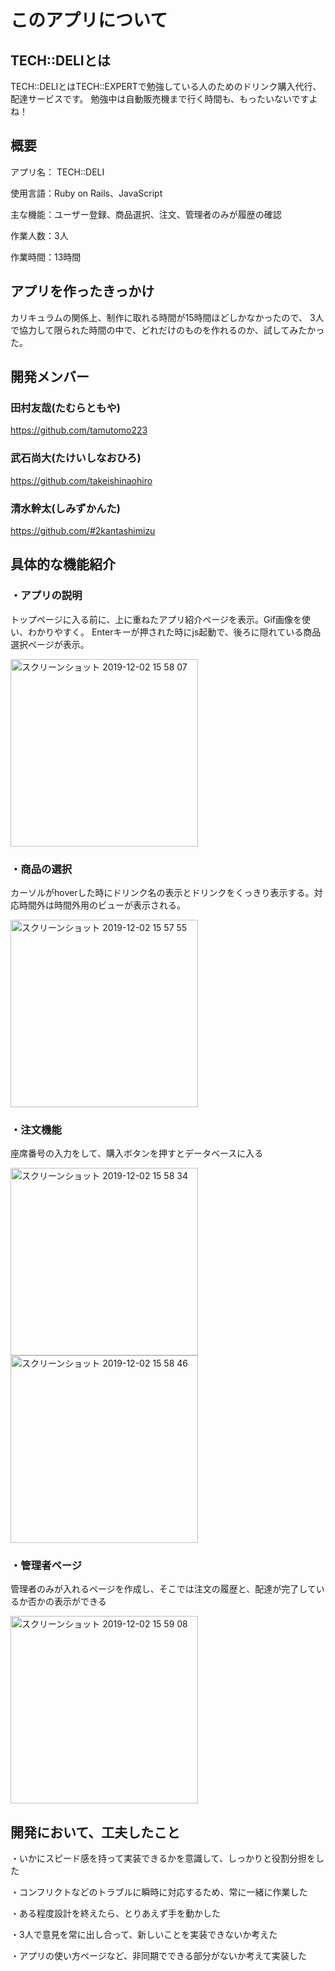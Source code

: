 # このアプリについて

## TECH::DELIとは
TECH::DELIとはTECH::EXPERTで勉強している人のためのドリンク購入代行、配達サービスです。
勉強中は自動販売機まで行く時間も、もったいないですよね！

## 概要
アプリ名： TECH::DELI

使用言語：Ruby on Rails、JavaScript

主な機能：ユーザー登録、商品選択、注文、管理者のみが履歴の確認

作業人数：3人

作業時間：13時間

## アプリを作ったきっかけ
カリキュラムの関係上、制作に取れる時間が15時間ほどしかなかったので、
3人で協力して限られた時間の中で、どれだけのものを作れるのか、試してみたかった。

## 開発メンバー

### 田村友哉(たむらともや)
<https://github.com/tamutomo223>

### 武石尚大(たけいしなおひろ)
<https://github.com/takeishinaohiro>

### 清水幹太(しみずかんた)
<https://github.com/#2kantashimizu>

## 具体的な機能紹介

### ・アプリの説明
トップページに入る前に、上に重ねたアプリ紹介ページを表示。Gif画像を使い、わかりやすく。
Enterキーが押された時にjs起動で、後ろに隠れている商品選択ページが表示。

<img width="300" alt="スクリーンショット 2019-12-02 15 58 07" src="https://user-images.githubusercontent.com/57092560/71322316-b6cc5800-2509-11ea-8d30-52b46b7acb90.png">


### ・商品の選択
カーソルがhoverした時にドリンク名の表示とドリンクをくっきり表示する。対応時間外は時間外用のビューが表示される。

<img width="300" alt="スクリーンショット 2019-12-02 15 57 55" src="https://user-images.githubusercontent.com/57092560/71322315-b633c180-2509-11ea-8043-e22bd29ce8fb.png">

### ・注文機能
座席番号の入力をして、購入ボタンを押すとデータベースに入る

<img width="300" alt="スクリーンショット 2019-12-02 15 58 34" src="https://user-images.githubusercontent.com/57092560/71322317-b6cc5800-2509-11ea-80fb-8c5cd079f1c2.png"><img width="300" alt="スクリーンショット 2019-12-02 15 58 46" src="https://user-images.githubusercontent.com/57092560/71322318-b764ee80-2509-11ea-9f4b-39ac91f5d678.png">


### ・管理者ページ
管理者のみが入れるページを作成し、そこでは注文の履歴と、配達が完了しているか否かの表示ができる

<img width="300" alt="スクリーンショット 2019-12-02 15 59 08" src="https://user-images.githubusercontent.com/57092560/71322319-b764ee80-2509-11ea-86dc-ebd8b055e0ee.png">

## 開発において、工夫したこと
  ・いかにスピード感を持って実装できるかを意識して、しっかりと役割分担をした

  ・コンフリクトなどのトラブルに瞬時に対応するため、常に一緒に作業した
  
  ・ある程度設計を終えたら、とりあえず手を動かした
  
  ・3人で意見を常に出し合って、新しいことを実装できないか考えた
  
  ・アプリの使い方ページなど、非同期でできる部分がないか考えて実装した